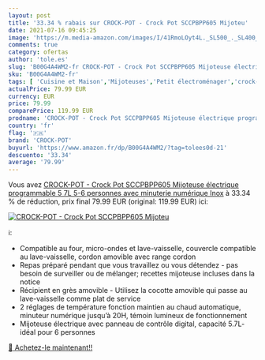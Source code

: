 ```yaml
---
layout: post
title: '33.34 % rabais sur CROCK-POT - Crock Pot SCCPBPP605 Mijoteu'
date: 2021-07-16 09:45:25
image: 'https://m.media-amazon.com/images/I/41RmoLOyt4L._SL500_._SL400_.jpg'
comments: true
category: ofertas
author: 'tole.es'
slug: 'B00G4A4WM2-fr CROCK-POT - Crock Pot SCCPBPP605 Mijoteuse électrique...'
sku: 'B00G4A4WM2-fr'
tags: [ 'Cuisine et Maison','Mijoteuses','Petit électroménager','crock-pot', ]
actualPrice: 79.99 EUR
currency: EUR
price: 79.99
comparePrice: 119.99 EUR
prodname: 'CROCK-POT - Crock Pot SCCPBPP605 Mijoteuse électrique programmable  5 7L  5-6 personnes   avec minuterie numérique  Inox'
country: 'fr'
flag: '🇫🇷'
brand: 'CROCK-POT'
buyurl: 'https://www.amazon.fr/dp/B00G4A4WM2/?tag=tolees0d-21'
descuento: '33.34'
average: '79.99'
---
```


Vous avez [CROCK-POT - Crock Pot SCCPBPP605 Mijoteuse électrique programmable  5 7L  5-6 personnes   avec minuterie numérique  Inox](https://www.amazon.fr/dp/B00G4A4WM2/?tag=tolees0d-21)  à  33.34 % de réduction, prix final  79.99 EUR (original: 119.99 EUR) ici:

[![CROCK-POT - Crock Pot SCCPBPP605 Mijoteu](https://m.media-amazon.com/images/I/41RmoLOyt4L._SL500_._SL400_.jpg)](https://www.amazon.fr/dp/B00G4A4WM2/?tag=tolees0d-21)

ℹ️:

- Compatible au four, micro-ondes et lave-vaisselle, couvercle compatible au lave-vaisselle, cordon amovible avec range cordon
- Repas préparé pendant que vous travaillez ou vous détendez - pas besoin de surveiller ou de mélanger; recettes mijoteuse incluses dans la notice
- Récipient en grès amovible - Utilisez la cocotte amovible qui passe au lave-vaisselle comme plat de service
- 2 réglages de température fonction maintien au chaud automatique, minuteur numérique jusqu’à 20H, témoin lumineux de fonctionnement
- Mijoteuse électrique avec panneau de contrôle digital, capacité 5.7L- idéal pour 6 personnes

[🛒 Achetez-le maintenant!!](https://www.amazon.fr/dp/B00G4A4WM2/?tag=tolees0d-21)
